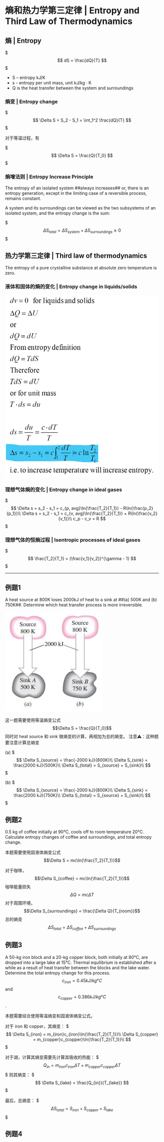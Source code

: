 # 熵和热力学第三定律 | Entropy and Third Law of Thermodynamics

## 熵 | Entropy

$$$
dS = \frac{dQ}{T}
$$$

- S – entropy kJ/K
- s - entropy per unit mass, unit kJ/kg · K
- Q is the heat transfer between the system and surroundings

### 熵变 | Entropy change

$$$
\Delta S = S_2 - S_1 = \int_1^2 \frac{dQ}{T}
$$$

对于等温过程，有

$$$
\Delta S = \frac{Q}{T_0}
$$$

### 熵增法则 | Entropy Increase Principle

The entropy of an isolated system ##always increases## or, there is an entropy generation, except in the limiting case of a reversible process, remains constant.

A system and its surroundings can be viewed as the two subsystems of an isolated system, and the entropy change is the sum:

$$$
\Delta S_{total} = \Delta S_{system} + \Delta S_{surroundings} \geq 0
$$$

## 热力学第三定律 | Third law of thermodynamics

The entropy of a pure crystalline substance at absolute zero temperature is zero.

### 液体和固体的熵的变化 | Entropy change in liquids/solids

![公式推导](.熵和热力学第三定律/液体和固体的熵的变化.png)

### 理想气体熵的变化 | Entropy change in ideal gases

$$$
\Delta s = s_2 - s_1 = c_{p, avg}\ln{\frac{T_2}{T_1}} - R\ln{\frac{p_2}{p_1}}\\
\Delta s = s_2 - s_1 = c_{v, avg}\ln{\frac{T_2}{T_1}} + R\ln{\frac{v_2}{v_1}}\\
c_p - c_v = R
$$$

### 理想气体的恒熵过程 | Isentropic processes of ideal gases

$$$
\frac{T_2}{T_1} = (\frac{v_1}{v_2})^{\gamma - 1}
$$$

- - -

## 例题1

A heat source at 800K loses 2000kJ of heat to a sink at ##(a) 500K and (b) 750K##. Determine which heat transfer process is more irreversible.

![熵变例题1图例](.熵和热力学第三定律/熵变例题1图例.webp)

这一题需要使用等温熵变公式 $$\Delta S = \frac{Q}{T_0}$$ 同时对 heat source 和 sink 做熵变的计算，再相加为总的熵变。
注意⚠️：这种题要注意计算总熵变

(a)
$$$
\Delta S_{source} = \frac{-2000 kJ}{800K}\\
\Delta S_{sink} = \frac{2000 kJ}{500K}\\
\Delta S_{total} = S_{source} + S_{sink}\\
$$$

(b)
$$$
\Delta S_{source} = \frac{-2000 kJ}{800K}\\
\Delta S_{sink} = \frac{2000 kJ}{750K}\\
\Delta S_{total} = S_{source} + S_{sink}\\
$$$

## 例题2

0.5 kg of coffee initially at 90℃, cools off to room temperature 20℃.
Calculate entropy changes of coffee and surroundings, and total entropy change.

本题需要使用固液体熵变公式 $$\Delta S = mc\ln{\frac{T_2}{T_1}}$$

对于咖啡，$$\Delta S_{coffee} = mc\ln{\frac{T_2}{T_1}}$$
咖啡能量损失 $$\Delta Q = mc\Delta T$$
对于周围环境，$$\Delta S_{surroundings} = \frac{\Delta Q}{T_{room}}$$
总的熵变 $$\Delta S_{total} = \Delta S_{coffee} + \Delta S_{surroundings}$$

## 例题3

A 50-kg iron block and a 20-kg copper block, both initially at 80°C, are dropped into a large lake at 15°C. Thermal equilibrium is established after a while as a result of heat transfer between the blocks and the lake water. Determine the total entropy change for this process. $$c_{iron} = 0.45 kJ/kg°C$$ and $$c_{copper} = 0.386 kJ/kg°C$$.

本题需要综合使用等温熵变和固液体熵变公式。

对于 iron 和 copper，其熵变：
$$$
\Delta S_{iron} = m_{iron}c_{iron}\ln{\frac{T_2}{T_1}}\\
\Delta S_{copper} = m_{copper}c_{copper}\ln{\frac{T_2}{T_1}}\\
$$$

对于湖，计算其熵变需要先计算其吸收的热能：
$$$
Q_{in} = m_{iron}c_{iron}\Delta T + m_{copper}c_{copper}\Delta T
$$$
则其熵变：
$$$
\Delta S_{lake} = \frac{Q_{in}}{T_{lake}}
$$$

最后，总熵变：
$$$
\Delta S_{total} = S_{iron} + S_{copper} + S_{lake}
$$$

## 例题4


